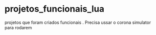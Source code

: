 # projetos_funcionais_lua
projetos que foram criados funcionais . Precisa ussar o corona simulator para rodarem
